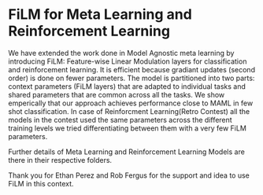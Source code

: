 # FiLM for Meta Learning and Reinforcement Learning

We have extended the work done in Model Agnostic meta learning by introducing FiLM: Feature-wise Linear Modulation layers for classification and reinforcement learning. It is efficient because gradiant updates (second order) is done on fewer parameters. The model is partitioned into two parts: context parameters (FiLM layers) that are adapted to individual tasks and shared parameters that are common across all the tasks. We show emperically that our approach achieves performance close to MAML in few shot classification. In case of Reinforcment Learning(Retro Contest) all the models in the contest used the same parameters across the different training levels we tried differentiating between them with a very few FiLM parameters.

Further details of Meta Learning and Reinforcement Learning Models are there in their respective folders.

Thank you for Ethan Perez and Rob Fergus for the support and idea to use FiLM in this context.
